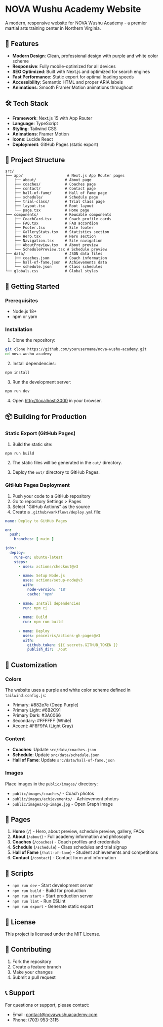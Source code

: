 # NOVA Wushu Academy Website

A modern, responsive website for NOVA Wushu Academy - a premier martial arts training center in Northern Virginia.

## 🎯 Features

- **Modern Design**: Clean, professional design with purple and white color scheme
- **Responsive**: Fully mobile-optimized for all devices
- **SEO Optimized**: Built with Next.js and optimized for search engines
- **Fast Performance**: Static export for optimal loading speeds
- **Accessibility**: Semantic HTML and proper ARIA labels
- **Animations**: Smooth Framer Motion animations throughout

## 🛠️ Tech Stack

- **Framework**: Next.js 15 with App Router
- **Language**: TypeScript
- **Styling**: Tailwind CSS
- **Animations**: Framer Motion
- **Icons**: Lucide React
- **Deployment**: GitHub Pages (static export)

## 📁 Project Structure

```
src/
├── app/                    # Next.js App Router pages
│   ├── about/             # About page
│   ├── coaches/           # Coaches page
│   ├── contact/           # Contact page
│   ├── hall-of-fame/      # Hall of Fame page
│   ├── schedule/          # Schedule page
│   ├── trial-class/       # Trial Class page
│   ├── layout.tsx         # Root layout
│   └── page.tsx           # Home page
├── components/            # Reusable components
│   ├── CoachCard.tsx      # Coach profile cards
│   ├── FAQ.tsx            # FAQ accordion
│   ├── Footer.tsx         # Site footer
│   ├── GalleryStats.tsx   # Statistics section
│   ├── Hero.tsx           # Hero section
│   ├── Navigation.tsx     # Site navigation
│   ├── AboutPreview.tsx   # About preview
│   └── SchedulePreview.tsx # Schedule preview
├── data/                  # JSON data files
│   ├── coaches.json       # Coach information
│   ├── hall-of-fame.json  # Achievements data
│   └── schedule.json      # Class schedules
└── globals.css            # Global styles
```

## 🚀 Getting Started

### Prerequisites

- Node.js 18+ 
- npm or yarn

### Installation

1. Clone the repository:
```bash
git clone https://github.com/yourusername/nova-wushu-academy.git
cd nova-wushu-academy
```

2. Install dependencies:
```bash
npm install
```

3. Run the development server:
```bash
npm run dev
```

4. Open [http://localhost:3000](http://localhost:3000) in your browser.

## 📦 Building for Production

### Static Export (GitHub Pages)

1. Build the static site:
```bash
npm run build
```

2. The static files will be generated in the `out/` directory.

3. Deploy the `out/` directory to GitHub Pages.

### GitHub Pages Deployment

1. Push your code to a GitHub repository
2. Go to repository Settings > Pages
3. Select "GitHub Actions" as the source
4. Create a `.github/workflows/deploy.yml` file:

```yaml
name: Deploy to GitHub Pages

on:
  push:
    branches: [ main ]

jobs:
  deploy:
    runs-on: ubuntu-latest
    steps:
      - uses: actions/checkout@v3
      
      - name: Setup Node.js
        uses: actions/setup-node@v3
        with:
          node-version: '18'
          cache: 'npm'
      
      - name: Install dependencies
        run: npm ci
      
      - name: Build
        run: npm run build
      
      - name: Deploy
        uses: peaceiris/actions-gh-pages@v3
        with:
          github_token: ${{ secrets.GITHUB_TOKEN }}
          publish_dir: ./out
```

## 🎨 Customization

### Colors

The website uses a purple and white color scheme defined in `tailwind.config.js`:

- Primary: #882e7e (Deep Purple)
- Primary Light: #6B2C91
- Primary Dark: #3A0066
- Secondary: #FFFFFF (White)
- Accent: #F8F9FA (Light Gray)

### Content

- **Coaches**: Update `src/data/coaches.json`
- **Schedule**: Update `src/data/schedule.json`
- **Hall of Fame**: Update `src/data/hall-of-fame.json`

### Images

Place images in the `public/images/` directory:
- `public/images/coaches/` - Coach photos
- `public/images/achievements/` - Achievement photos
- `public/images/og-image.jpg` - Open Graph image

## 📱 Pages

1. **Home** (`/`) - Hero, about preview, schedule preview, gallery, FAQs
2. **About** (`/about`) - Full academy information and philosophy
3. **Coaches** (`/coaches`) - Coach profiles and credentials
4. **Schedule** (`/schedule`) - Class schedules and trial signup
5. **Hall of Fame** (`/hall-of-fame`) - Student achievements and competitions
6. **Contact** (`/contact`) - Contact form and information

## 🔧 Scripts

- `npm run dev` - Start development server
- `npm run build` - Build for production
- `npm run start` - Start production server
- `npm run lint` - Run ESLint
- `npm run export` - Generate static export

## 📄 License

This project is licensed under the MIT License.

## 🤝 Contributing

1. Fork the repository
2. Create a feature branch
3. Make your changes
4. Submit a pull request

## 📞 Support

For questions or support, please contact:
- Email: contact@novawushuacademy.com
- Phone: (703) 953-3115
